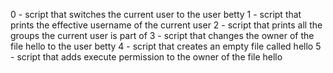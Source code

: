0 - script that switches the current user to the user betty
1 - script that prints the effective username of the current user
2 - script that prints all the groups the current user is part of
3 - script that changes the owner of the file hello to the user betty
4 - script that creates an empty file called hello
5 - script that adds execute permission to the owner of the file hello
